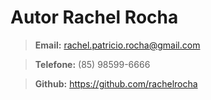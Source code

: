 # Autor Rachel Rocha

> **Email:** rachel.patricio.rocha@gmail.com

> **Telefone:** (85) 98599-6666

> **Github:** <https://github.com/rachelrocha>
